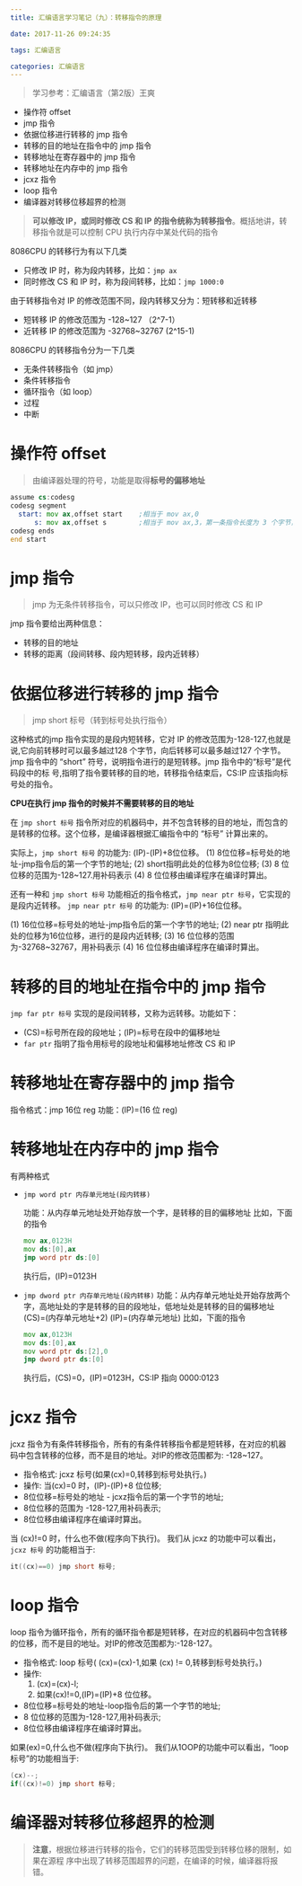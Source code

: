 ```yaml
---
title: 汇编语言学习笔记（九）：转移指令的原理

date: 2017-11-26 09:24:35

tags: 汇编语言

categories: 汇编语言
---
```



> 学习参考：汇编语言（第2版）王爽

 + 操作符 offset
 + jmp 指令
 + 依据位移进行转移的 jmp 指令
 + 转移的目的地址在指令中的 jmp 指令
 + 转移地址在寄存器中的 jmp 指令
 + 转移地址在内存中的 jmp 指令
 + jcxz 指令
 + loop 指令
 + 编译器对转移位移超界的检测

<!-- more -->

> **可以修改 IP，或同时修改 CS 和 IP 的指令统称为转移指令**。概括地讲，转移指令就是可以控制 CPU 执行内存中某处代码的指令

8086CPU 的转移行为有以下几类

 + 只修改 IP 时，称为段内转移，比如：`jmp ax`
 + 同时修改 CS 和 IP 时，称为段间转移，比如：`jmp 1000:0`
 

由于转移指令对 IP 的修改范围不同，段内转移又分为：短转移和近转移

 + 短转移 IP 的修改范围为 -128~127 （2^7-1）
 + 近转移 IP 的修改范围为 -32768~32767 (2^15-1)
 
8086CPU 的转移指令分为一下几类

 + 无条件转移指令（如 jmp）
 + 条件转移指令
 + 循环指令（如 loop）
 + 过程
 + 中断
 
# 操作符 offset

> 由编译器处理的符号，功能是取得**标号的偏移地址**

```asm
assume cs:codesg
codesg segment
  start: mov ax,offset start    ;相当于 mov ax,0
      s: mov ax,offset s        ;相当于 mov ax,3，第一条指令长度为 3 个字节，则 s 的偏移地址为 3
codesg ends
end start
```

# jmp 指令

> jmp 为无条件转移指令，可以只修改 IP，也可以同时修改 CS 和 IP

jmp 指令要给出两种信息：

 + 转移的目的地址
 + 转移的距离（段间转移、段内短转移，段内近转移）
 

# 依据位移进行转移的 jmp 指令

> jmp short 标号（转到标号处执行指令）

这种格式的jmp 指令实现的是段内短转移，它对 IP 的修改范围为-128-127,也就是说,它向前转移时可以最多越过128 个字节，向后转移可以最多越过127 个字节。jmp 指令中的 “short” 符号，说明指令进行的是短转移。jmp 指令中的“标号”是代码段中的标
号,指明了指令要转移的目的地，转移指令结束后，CS:IP 应该指向标号处的指令。

**CPU在执行 jmp 指令的时候并不需要转移的目的地址**

在 `jmp short 标号` 指令所对应的机器码中，并不包含转移的目的地址，而包含的是转移的位移。这个位移，是编译器根据汇编指令中的 “标号” 计算出来的。

实际上，`jmp short 标号` 的功能为: (IP)-(IP)+8位位移。
(1) 8位位移=标号处的地址-jmp指令后的第一个字节的地址;
(2) short指明此处的位移为8位位移;
(3) 8 位位移的范围为-128~127.用补码表示
(4) 8 位位移由编译程序在编译时算出。

还有一种和 `jmp short 标号` 功能相近的指令格式，`jmp near ptr 标号`，它实现的是段内近转移。
`jmp near ptr 标号` 的功能为: (IP)=(IP)+16位位移。

(1) 16位位移=标号处的地址-jmp指令后的第一个字节的地址;
(2) near ptr 指明此处的位移为16位位移，进行的是段内近转移;
(3) 16 位位移的范围为-32768~32767，用补码表示
(4) 16 位位移由编译程序在编译时算出。


# 转移的目的地址在指令中的 jmp 指令

`jmp far ptr 标号` 实现的是段间转移，又称为远转移。功能如下：

 + (CS)=标号所在段的段地址；(IP)=标号在段中的偏移地址
 + `far ptr` 指明了指令用标号的段地址和偏移地址修改 CS 和 IP
 

# 转移地址在寄存器中的 jmp 指令

指令格式：jmp 16位 reg
功能：(IP)=(16 位 reg)


# 转移地址在内存中的 jmp 指令 

有两种格式

 + `jmp word ptr 内存单元地址(段内转移)`
 
    功能：从内存单元地址处开始存放一个字，是转移的目的偏移地址
    比如，下面的指令
    ```asm
    mov ax,0123H
    mov ds:[0],ax
    jmp word ptr ds:[0]
    ```
    执行后，(IP)=0123H
    
 +  `jmp dword ptr 内存单元地址(段内转移)`
    功能：从内存单元地址处开始存放两个字，高地址处的字是转移的目的段地址，低地址处是转移的目的偏移地址
    (CS)=(内存单元地址+2)
    (IP)=(内存单元地址)
    比如，下面的指令
    ```asm
    mov ax,0123H
    mov ds:[0],ax
    mov word ptr ds:[2],0
    jmp dword ptr ds:[0]
    ```
    执行后，(CS)=0，(IP)=0123H，CS:IP 指向 0000:0123
    

# jcxz 指令

jcxz 指令为有条件转移指令，所有的有条件转移指令都是短转移，在对应的机器码中包含转移的位移，而不是目的地址。对IP的修改范围都为: -128~127。
 
 + 指令格式: jcxz 标号(如果(cx)=0,转移到标号处执行。)
 + 操作: 当(cx)=0 时，(IP)-(IP)+8 位位移;
 + 8位位移=标号处的地址 - jcxz指令后的第一个字节的地址;
 + 8位位移的范围为 -128-127,用补码表示;
 + 8位位移由编译程序在编译时算出。


当 (cx)!=0 时，什么也不做(程序向下执行)。
我们从 jcxz 的功能中可以看出，`jcxz 标号` 的功能相当于:
```c
it((cx)==0) jmp short 标号;
```

# loop 指令

loop 指令为循环指令，所有的循环指令都是短转移，在对应的机器码中包含转移的位移，而不是目的地址。对IP的修改范围都为:-128-127。

 + 指令格式: loop 标号( (cx)=(cx)-1,如果 (cx) != 0,转移到标号处执行。)
 + 操作:
    1. (cx)=(cx)-l;
    2. 如果(cx)!=0,(IP)=(IP)+8 位位移。
 + 8位位移=标号处的地址-loop指令后的第一个字节的地址;
 + 8 位位移的范围为-128-127,用补码表示;
 + 8位位移由编译程序在编译时算出。


如果(ex)=0,什么也不做(程序向下执行)。
我们从1OOP的功能中可以看出，“loop 标号”的功能相当于:
```c
(cx)--;
if((cx)!=0) jmp short 标号;
```



# 编译器对转移位移超界的检测

> **注意**，根据位移进行转移的指令，它们的转移范围受到转移位移的限制，如果在源程
序中出现了转移范围超界的问题，在编译的时候，编译器将报错。
